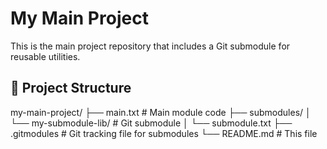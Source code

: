# My Main Project

This is the main project repository that includes a Git submodule for reusable utilities.

## 📁 Project Structure

my-main-project/
├── main.txt # Main module code
├── submodules/
│ └── my-submodule-lib/ # Git submodule
│ └── submodule.txt
├── .gitmodules # Git tracking file for submodules
└── README.md # This file
